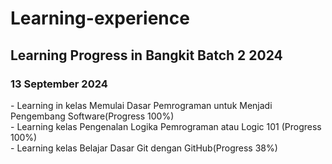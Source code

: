 # Learning-experience

<h2>Learning Progress in Bangkit Batch 2 2024</h2>
<h3>13 September 2024</h3>
- Learning in kelas Memulai Dasar Pemrograman untuk Menjadi Pengembang Software(Progress 100%)<br>
- Learning kelas Pengenalan Logika Pemrograman atau Logic 101 (Progress 100%)<br>
- Learning kelas Belajar Dasar Git dengan GitHub(Progress 38%)<br>

